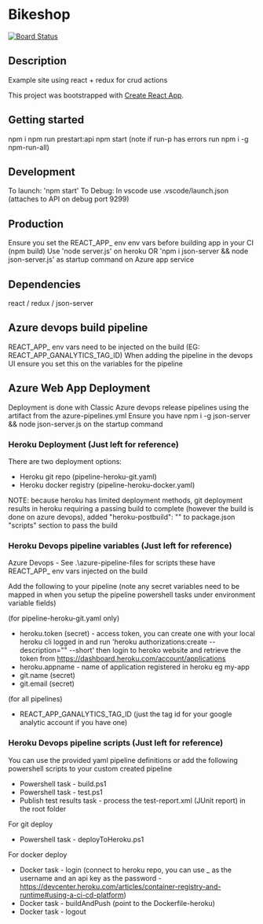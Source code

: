 # Bikeshop

[![Board Status](https://dev.azure.com/weylandcorp/733f58eb-f0fa-47ad-a944-2e29975fb82b/d5c4a1fd-d021-47d3-8d57-9499052aae5f/_apis/work/boardbadge/eb94509f-4ad5-43de-98b0-c6cc5a1b5074)](https://dev.azure.com/weylandcorp/733f58eb-f0fa-47ad-a944-2e29975fb82b/_boards/board/t/d5c4a1fd-d021-47d3-8d57-9499052aae5f/Microsoft.RequirementCategory/)

## Description

Example site using react + redux for crud actions

This project was bootstrapped with [Create React App](https://github.com/facebook/create-react-app).

## Getting started
npm i
npm run prestart:api
npm start (note if run-p has errors run npm i -g npm-run-all)

## Development

To launch: 'npm start'
To Debug: In vscode use .vscode/launch.json (attaches to API on debug port 9299)

## Production
Ensure you set the REACT_APP_<val> env env vars before building app in your CI (npm build)
Use 'node server.js' on heroku
OR 'npm i json-server && node json-server.js' as startup command on Azure app service

## Dependencies

react / redux / json-server

## Azure devops build pipeline

REACT_APP_ env vars need to be injected on the build (EG: REACT_APP_GANALYTICS_TAG_ID)
When adding the pipeline in the devops UI ensure you set this on the variables for the pipeline


## Azure Web App Deployment

Deployment is done with Classic Azure devops release pipelines using the artifact from the azure-pipelines.yml
Ensure you have npm i -g json-server && node json-server.js on the startup command

### Heroku Deployment (Just left for reference)

There are two deployment options:

- Heroku git repo (pipeline-heroku-git.yaml)
- Heroku docker registry (pipeline-heroku-docker.yaml)

NOTE: because heroku has limited deployment methods, git deployment results in heroku requiring a passing build to complete (however the build is done on azure devops), added "heroku-postbuild": "" to package.json "scripts" section to pass the build

### Heroku Devops pipeline variables  (Just left for reference)

Azure Devops - See .\azure-pipeline-files for scripts these have REACT_APP_ env vars injected on the build

Add the following to your pipeline (note any secret variables need to be mapped in when you setup the pipeline powershell tasks under environment variable fields)

(for pipeline-heroku-git.yaml only)
- heroku.token (secret) - access token, you can create one with your local heroku cli logged in and run
  'heroku authorizations:create --description="<useful name>" --short' then login to heroko website and retrieve the token
  from https://dashboard.heroku.com/account/applications
- heroku.appname - name of application registered in heroku eg my-app
- git.name (secret)
- git.email (secret) 
 
(for all pipelines)
- REACT_APP_GANALYTICS_TAG_ID (just the tag id for your google analytic account if you have one)


### Heroku Devops pipeline scripts (Just left for reference)

You can use the provided yaml pipeline definitions or add the following powershell scripts to your custom created pipeline

- Powershell task - build.ps1
- Powershell task - test.ps1
- Publish test results task - process the test-report.xml (JUnit report) in the root folder

For git deploy

- Powershell task - deployToHeroku.ps1

For docker deploy

- Docker task - login (connect to heroku repo, you can use \_ as the username and an api key as the password - https://devcenter.heroku.com/articles/container-registry-and-runtime#using-a-ci-cd-platform)
- Docker task - buildAndPush (point to the Dockerfile-heroku)
- Docker task - logout
